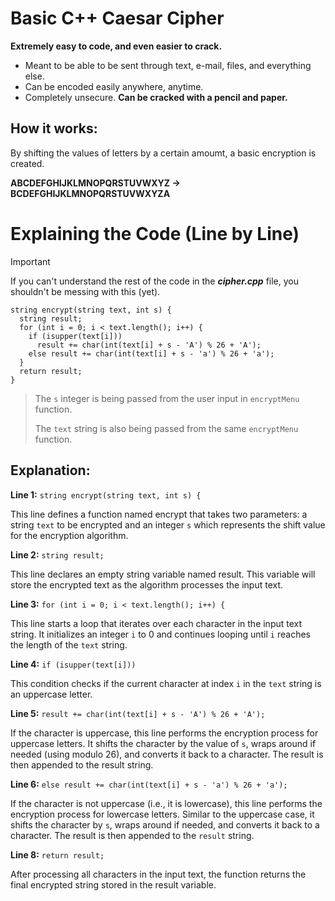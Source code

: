 # Basic C++ Caesar Cipher
**Extremely easy to code, and even easier to crack.**
- Meant to be able to be sent through text, e-mail, files, and everything else.
- Can be encoded easily anywhere, anytime.
- Completely unsecure. **Can be cracked with a pencil and paper.**
## How it works:
By shifting the values of letters by a certain amoumt, a basic encryption is created.

**ABCDEFGHIJKLMNOPQRSTUVWXYZ → BCDEFGHIJKLMNOPQRSTUVWXYZA**
# Explaining the Code (Line by Line)
> [!IMPORTANT]
> If you can't understand the rest of the code in the ***cipher.cpp*** file, you shouldn't be messing with this (yet).
```
string encrypt(string text, int s) {
  string result;
  for (int i = 0; i < text.length(); i++) {
    if (isupper(text[i]))
      result += char(int(text[i] + s - 'A') % 26 + 'A');
    else result += char(int(text[i] + s - 'a') % 26 + 'a');
  }
  return result;
}
```

> The `s` integer is being passed from the user input in `encryptMenu` function.
> 
> The `text` string is also being passed from the same `encryptMenu` function.

## Explanation:
**Line 1:** `string encrypt(string text, int s) {`

This line defines a function named encrypt that takes two parameters: a string `text` to be encrypted and an integer `s` which represents the shift value for the encryption algorithm.

**Line 2:** `string result;`

This line declares an empty string variable named result. This variable will store the encrypted text as the algorithm processes the input text.

**Line 3:** `for (int i = 0; i < text.length(); i++) {`

This line starts a loop that iterates over each character in the input text string. It initializes an integer `i` to 0 and continues looping until `i` reaches the length of the `text` string.

**Line 4:** `if (isupper(text[i]))`

This condition checks if the current character at index `i` in the `text` string is an uppercase letter.

**Line 5:** `result += char(int(text[i] + s - 'A') % 26 + 'A');`

If the character is uppercase, this line performs the encryption process for uppercase letters. It shifts the character by the value of `s`, wraps around if needed (using modulo 26), and converts it back to a character. The result is then appended to the result string.

**Line 6:** `else result += char(int(text[i] + s - 'a') % 26 + 'a');`

If the character is not uppercase (i.e., it is lowercase), this line performs the encryption process for lowercase letters. Similar to the uppercase case, it shifts the character by `s`, wraps around if needed, and converts it back to a character. The result is then appended to the `result` string.

**Line 8:** `return result;`

After processing all characters in the input text, the function returns the final encrypted string stored in the result variable.
